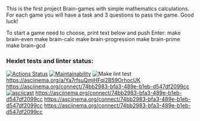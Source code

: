 This is the first project Brain-games with simple mathematics calculations. For each game you will have a task and 3 questions to pass the game. Good luck!

To start a game need to choose, print text below and push Enter:
make brain-even
make brain-calc
make brain-progression
make brain-prime
make brain-gcd

### Hexlet tests and linter status:
[![Actions Status](https://github.com/Logan4646/backend-project-lvl1/workflows/hexlet-check/badge.svg)](https://github.com/Logan4646/backend-project-lvl1/actions)
[![Maintainability](https://api.codeclimate.com/v1/badges/b5c4fc6a78a83abd3777/maintainability)](https://codeclimate.com/github/Logan4646/backend-project-lvl1/maintainability)
![Make lint test](https://github.com/Logan4646/backend-project-lvl1/actions/workflows/make-lint-check.yml/badge.svg)
https://asciinema.org/a/Ya7rfsuQmjHFqi2B59OrhocUK
https://asciinema.org/connect/74bb2983-bfa3-489e-b1eb-d547df2099cc
[![asciicast](https://asciinema.org/a/ANXIitv8D5oXlRgnJGW0kkcuv.svg)](https://asciinema.org/a/ANXIitv8D5oXlRgnJGW0kkcuv)
https://asciinema.org/connect/74bb2983-bfa3-489e-b1eb-d547df2099cc
https://asciinema.org/connect/74bb2983-bfa3-489e-b1eb-d547df2099cc
https://asciinema.org/connect/74bb2983-bfa3-489e-b1eb-d547df2099cc
